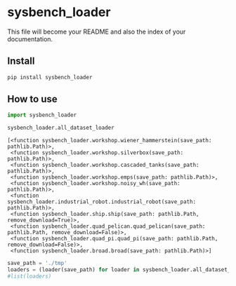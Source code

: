 # sysbench_loader


<!-- WARNING: THIS FILE WAS AUTOGENERATED! DO NOT EDIT! -->

This file will become your README and also the index of your
documentation.

## Install

``` sh
pip install sysbench_loader
```

## How to use

``` python
import sysbench_loader
```

``` python
sysbench_loader.all_dataset_loader
```

    [<function sysbench_loader.workshop.wiener_hammerstein(save_path: pathlib.Path)>,
     <function sysbench_loader.workshop.silverbox(save_path: pathlib.Path)>,
     <function sysbench_loader.workshop.cascaded_tanks(save_path: pathlib.Path)>,
     <function sysbench_loader.workshop.emps(save_path: pathlib.Path)>,
     <function sysbench_loader.workshop.noisy_wh(save_path: pathlib.Path)>,
     <function sysbench_loader.industrial_robot.industrial_robot(save_path: pathlib.Path)>,
     <function sysbench_loader.ship.ship(save_path: pathlib.Path, remove_download=True)>,
     <function sysbench_loader.quad_pelican.quad_pelican(save_path: pathlib.Path, remove_download=False)>,
     <function sysbench_loader.quad_pi.quad_pi(save_path: pathlib.Path, remove_download=False)>,
     <function sysbench_loader.broad.broad(save_path: pathlib.Path)>]

``` python
save_path = './tmp'
loaders = (loader(save_path) for loader in sysbench_loader.all_dataset_loader)
#list(loaders)
```
